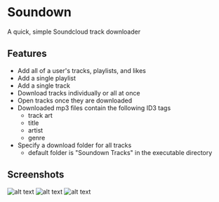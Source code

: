 # Soundown
A quick, simple Soundcloud track downloader

## Features
* Add all of a user's tracks, playlists, and likes
* Add a single playlist
* Add a single track
* Download tracks individually or all at once
* Open tracks once they are downloaded
* Downloaded mp3 files contain the following ID3 tags
  * track art
  * title
  * artist
  * genre
* Specify a download folder for all tracks
  * default folder is "Soundown Tracks" in the executable directory

## Screenshots
![alt text](https://i.imgur.com/JMwxavE.png)
![alt text](https://i.imgur.com/lRUwnCS.png)
![alt text](https://i.imgur.com/DpPOp4N.png)
